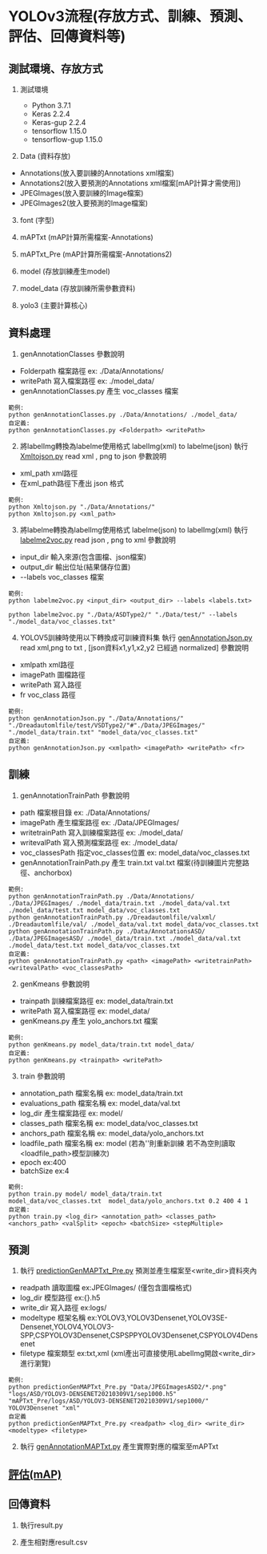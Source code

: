# YOLOv3流程(存放方式、訓練、預測、評估、回傳資料等)

## 測試環境、存放方式

1. 測試環境
    - Python 3.7.1
    - Keras 2.2.4
    - Keras-gup 2.2.4
    - tensorflow 1.15.0
    - tensorflow-gup 1.15.0

2. Data (資料存放)
  - Annotations(放入要訓練的Annotations xml檔案)
  - Annotations2(放入要預測的Annotations xml檔案[mAP計算才需使用])
  - JPEGImages(放入要訓練的Image檔案)
  - JPEGImages2(放入要預測的Image檔案)

3. font (字型)

4. mAPTxt (mAP計算所需檔案-Annotations)

5. mAPTxt_Pre (mAP計算所需檔案-Annotations2)

6. model (存放訓練產生model)

7. model_data (存放訓練所需參數資料)

8. yolo3 (主要計算核心)

## 資料處理
1. genAnnotationClasses 參數說明
- Folderpath      檔案路徑 ex: ./Data/Annotations/
- writePath   寫入檔案路徑 ex: ./model_data/
- genAnnotationClasses.py 產生 voc_classes 檔案
```
範例: 
python genAnnotationClasses.py ./Data/Annotations/ ./model_data/
自定義:
python genAnnotationClasses.py <Folderpath> <writePath> 
```

2. 將labelImg轉換為labelme使用格式 labelImg(xml) to labelme(json)
執行[Xmltojson.py](Xmltojson.py) read xml , png to json 參數說明
- xml_path  xml路徑
- 在xml_path路徑下產出 json 格式
```
範例: 
python Xmltojson.py "./Data/Annotations/" 
python Xmltojson.py <xml_path>
```

3. 將labelme轉換為labelImg使用格式 labelme(json) to labelImg(xml)
執行[labelme2voc.py](labelme2voc.py) read json , png to xml 參數說明
- input_dir  輸入來源(包含圖檔、json檔案)
- output_dir 輸出位址(結果儲存位置)
- --labels   voc_classes 檔案
```
範例:
python labelme2voc.py <input_dir> <output_dir> --labels <labels.txt>

python labelme2voc.py "./Data/ASDType2/" "./Data/test/" --labels "./model_data/voc_classes.txt"

```
4. YOLOV5訓練時使用以下轉換成可訓練資料集 
執行 [genAnnotationJson.py](genAnnotationJson.py) read xml,png to txt , [json資料x1,y1,x2,y2 已經過 normalized] 參數說明 
- xmlpath   xml路徑
- imagePath 圖檔路徑
- writePath 寫入路徑
- fr        voc_class 路徑
```
範例: 
python genAnnotationJson.py "./Data/Annotations/" "./Dreadautomlfile/test/VSDType2/"#"./Data/JPEGImages/" "./model_data/train.txt" "model_data/voc_classes.txt" 
自定義:
python genAnnotationJson.py <xmlpath> <imagePath> <writePath> <fr> 
```

## 訓練

1. genAnnotationTrainPath 參數說明
- path            檔案根目錄          ex: ./Data/Annotations/
- imagePath       產生檔案路徑        ex: ./Data/JPEGImages/
- writetrainPath  寫入訓練檔案路徑     ex: ./model_data/
- writevalPath    寫入預測檔案路徑     ex: ./model_data/
- voc_classesPath 指定voc_classes位置 ex: model_data/voc_classes.txt
- genAnnotationTrainPath.py 產生 train.txt val.txt 檔案(待訓練圖片完整路徑、anchorbox)
```
範例: 
python genAnnotationTrainPath.py ./Data/Annotations/ ./Data/JPEGImages/ ./model_data/train.txt ./model_data/val.txt ./model_data/test.txt model_data/voc_classes.txt
python genAnnotationTrainPath.py ./Dreadautomlfile/valxml/ ./Dreadautomlfile/val/ ./model_data/val.txt model_data/voc_classes.txt
python genAnnotationTrainPath.py ./Data/AnnotationsASD/ ./Data/JPEGImagesASD/ ./model_data/train.txt ./model_data/val.txt ./model_data/test.txt model_data/voc_classes.txt
自定義:
python genAnnotationTrainPath.py <path> <imagePath> <writetrainPath> <writevalPath> <voc_classesPath>
```

2. genKmeans 參數說明
- trainpath 訓練檔案路徑 ex: model_data/train.txt
- writePath 寫入檔案路徑 ex: model_data/
- genKmeans.py 產生 yolo_anchors.txt 檔案
```
範例: 
python genKmeans.py model_data/train.txt model_data/ 
自定義:
python genKmeans.py <trainpath> <writePath>

```

3. train 參數說明
- annotation_path   檔案名稱 ex: model_data/train.txt
- evaluations_path  檔案名稱 ex: model_data/val.txt
- log_dir           產生檔案路徑 ex: model/
- classes_path      檔案名稱 ex: model_data/voc_classes.txt
- anchors_path      檔案名稱 ex: model_data/yolo_anchors.txt
- loadfile_path     檔案名稱 ex: model (若為''則重新訓練 若不為空則讀取<loadfile_path>模型訓練<epoch>次)
- epoch             ex:400
- batchSize         ex:4
```
範例: 
python train.py model/ model_data/train.txt  model_data/voc_classes.txt  model_data/yolo_anchors.txt 0.2 400 4 1 
自定義:
python train.py <log_dir> <annotation_path> <classes_path> <anchors_path> <valSplit> <epoch> <batchSize> <stepMultiple> 
```

## 預測

1. 執行 [predictionGenMAPTxt_Pre.py](predictionGenMAPTxt_Pre.py) 
預測並產生檔案至<write_dir>資料夾內
- readpath        讀取圖檔     ex:JPEGImages/ (僅包含圖檔格式)
- log_dir         模型路徑     ex:{}.h5
- write_dir       寫入路徑     ex:logs/
- modeltype       框架名稱     ex:YOLOV3,YOLOV3Densenet,YOLOV3SE-Densenet,YOLOV4,YOLOV3-SPP,CSPYOLOV3Densenet,CSPSPPYOLOV3Densenet,CSPYOLOV4Densenet
- filetype        檔案類型     ex:txt,xml (xml產出可直接使用LabelImg開啟<write_dir>進行瀏覽)
```
範例: 
python predictionGenMAPTxt_Pre.py "Data/JPEGImagesASD2/*.png" "logs/ASD/YOLOV3-DENSENET20210309V1/sep1000.h5" "mAPTxt_Pre/logs/ASD/YOLOV3-DENSENET20210309V1/sep1000/" YOLOV3Densenet "xml" 
自定義
python predictionGenMAPTxt_Pre.py <readpath> <log_dir> <write_dir> <modeltype> <filetype>

```


2. 執行 [genAnnotationMAPTxt.py](genAnnotationMAPTxt.py) 產生實際對應的檔案至mAPTxt

## [評估(mAP)](../mAPCalculate)

## 回傳資料

1. 執行result.py

2. 產生相對應result.csv 

